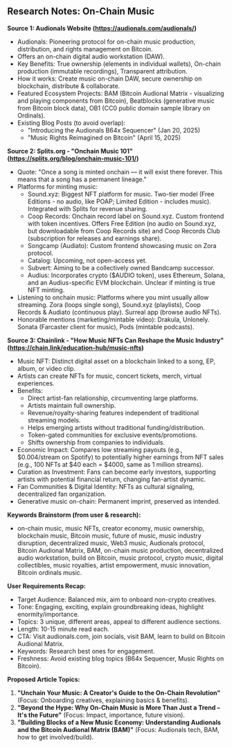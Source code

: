 ## Research Notes: On-Chain Music

**Source 1: Audionals Website (https://audionals.com/audionals/)**
- Audionals: Pioneering protocol for on-chain music production, distribution, and rights management on Bitcoin.
- Offers an on-chain digital audio workstation (DAW).
- Key Benefits: True ownership (elements in individual wallets), On-chain production (immutable recordings), Transparent attribution.
- How it works: Create music on-chain DAW, secure ownership on blockchain, distribute & collaborate.
- Featured Ecosystem Projects: BAM (Bitcoin Audional Matrix - visualizing and playing components from Bitcoin), Beatblocks (generative music from Bitcoin block data), OB1 (CC0 public domain sample library on Ordinals).
- Existing Blog Posts (to avoid overlap):
    - "Introducing the Audionals B64x Sequencer" (Jan 20, 2025)
    - "Music Rights Reimagined on Bitcoin" (April 15, 2025)

**Source 2: Splits.org - "Onchain Music 101" (https://splits.org/blog/onchain-music-101/)**
- Quote: "Once a song is minted onchain — it will exist there forever. This means that a song has a permanent lineage."
- Platforms for minting music:
    - Sound.xyz: Biggest NFT platform for music. Two-tier model (Free Editions - no audio, like POAP; Limited Edition - includes music). Integrated with Splits for revenue sharing.
    - Coop Records: Onchain record label on Sound.xyz. Custom frontend with token incentives. Offers Free Edition (no audio on Sound.xyz, but downloadable from Coop Records site) and Coop Records Club (subscription for releases and earnings share).
    - Songcamp (Audiato): Custom frontend showcasing music on Zora protocol.
    - Catalog: Upcoming, not open-access yet.
    - Subvert: Aiming to be a collectively owned Bandcamp successor.
    - Audius: Incorporates crypto ($AUDIO token), uses Ethereum, Solana, and an Audius-specific EVM blockchain. Unclear if minting is true NFT minting.
- Listening to onchain music: Platforms where you mint usually allow streaming. Zora (loops single song), Sound.xyz (playlists), Coop Records & Audiato (continuous play). Surreal app (browse audio NFTs).
- Honorable mentions (marketing/mintable video): Drakula, Unlonely. Sonata (Farcaster client for music), Pods (mintable podcasts).

**Source 3: Chainlink - "How Music NFTs Can Reshape the Music Industry" (https://chain.link/education-hub/music-nfts)**
- Music NFT: Distinct digital asset on a blockchain linked to a song, EP, album, or video clip.
- Artists can create NFTs for music, concert tickets, merch, virtual experiences.
- Benefits:
    - Direct artist-fan relationship, circumventing large platforms.
    - Artists maintain full ownership.
    - Revenue/royalty-sharing features independent of traditional streaming models.
    - Helps emerging artists without traditional funding/distribution.
    - Token-gated communities for exclusive events/promotions.
    - Shifts ownership from companies to individuals.
- Economic Impact: Compares low streaming payouts (e.g., $0.004/stream on Spotify) to potentially higher earnings from NFT sales (e.g., 100 NFTs at $40 each = $4000, same as 1 million streams).
- Curation as Investment: Fans can become early investors, supporting artists with potential financial return, changing fan-artist dynamic.
- Fan Communities & Digital Identity: NFTs as cultural signaling, decentralized fan organization.
- Generative music on-chain: Permanent imprint, preserved as intended.

**Keywords Brainstorm (from user & research):**
- on-chain music, music NFTs, creator economy, music ownership, blockchain music, Bitcoin music, future of music, music industry disruption, decentralized music, Web3 music, Audionals protocol, Bitcoin Audional Matrix, BAM, on-chain music production, decentralized audio workstation, build on Bitcoin, music protocol, crypto music, digital collectibles, music royalties, artist empowerment, music innovation, Bitcoin ordinals music.

**User Requirements Recap:**
- Target Audience: Balanced mix, aim to onboard non-crypto creatives.
- Tone: Engaging, exciting, explain groundbreaking ideas, highlight enormity/importance.
- Topics: 3 unique, different areas, appeal to different audience sections.
- Length: 10-15 minute read each.
- CTA: Visit audionals.com, join socials, visit BAM, learn to build on Bitcoin Audional Matrix.
- Keywords: Research best ones for engagement.
- Freshness: Avoid existing blog topics (B64x Sequencer, Music Rights on Bitcoin).

**Proposed Article Topics:**
1.  **"Unchain Your Music: A Creator's Guide to the On-Chain Revolution"** (Focus: Onboarding creatives, explaining basics & benefits).
2.  **"Beyond the Hype: Why On-Chain Music is More Than Just a Trend – It's the Future"** (Focus: Impact, importance, future vision).
3.  **"Building Blocks of a New Music Economy: Understanding Audionals and the Bitcoin Audional Matrix (BAM)"** (Focus: Audionals tech, BAM, how to get involved/build).
